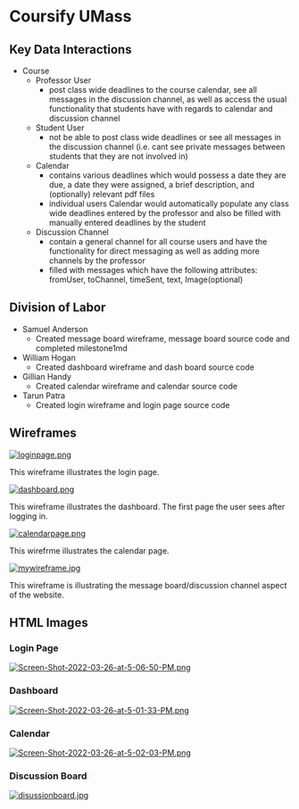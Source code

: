 # Coursify UMass

## Key Data Interactions

* Course
    * Professor User
        * post class wide deadlines to the course calendar, see all messages in the discussion channel, as well as access the usual functionality that students have with regards to calendar and discussion channel
    * Student User
        * not be able to post class wide deadlines or see all messages in the discussion channel (i.e. cant see private messages between students that they are not involved in)
    * Calendar
        * contains various deadlines which would possess a date they are due, a date they were assigned,  a brief description, and (optionally) relevant pdf files
        * individual users Calendar would automatically populate any class wide deadlines entered by the professor and also be filled with manually entered deadlines by the student
    * Discussion Channel
        * contain a general channel for all course users and have the functionality for direct messaging as well as adding more channels by the professor
        * filled with messages which have the following attributes: fromUser, toChannel, timeSent, text, Image(optional)

## Division of Labor

* Samuel Anderson
    * Created message board wireframe, message board source code and completed milestone1md
* William Hogan
    * Created dashboard wireframe and dash board source code
* Gillian Handy
    * Created calendar wireframe and calendar source code 
* Tarun Patra
    * Created login wireframe and login page source code

## Wireframes

[![loginpage.png](https://i.postimg.cc/CK3F9vrL/loginpage.png)](https://postimg.cc/v1vFVvdp)

This wireframe illustrates the login page.

[![dashboard.png](https://i.postimg.cc/gkzY9LsR/dashboard.png)](https://postimg.cc/Cd2yk1WL)

This wireframe illustrates the dashboard. The first page the user sees after logging in.

[![calendarpage.png](https://i.postimg.cc/DwtkzSrx/calendarpage.png)](https://postimg.cc/PCzF3rFD)

This wirefrme illustrates the calendar page.

[![mywireframe.jpg](https://i.postimg.cc/J0gKQk4g/mywireframe.jpg)](https://postimg.cc/xNvKfqmy)

This wireframe is illustrating the message board/discussion channel aspect of the website.

## HTML Images

### Login Page

[![Screen-Shot-2022-03-26-at-5-06-50-PM.png](https://i.postimg.cc/4xvbYMtj/Screen-Shot-2022-03-26-at-5-06-50-PM.png)](https://postimg.cc/Wd3JK557)

### Dashboard 

[![Screen-Shot-2022-03-26-at-5-01-33-PM.png](https://i.postimg.cc/pdqfZFsZ/Screen-Shot-2022-03-26-at-5-01-33-PM.png)](https://postimg.cc/rdRRyKX0)

### Calendar

[![Screen-Shot-2022-03-26-at-5-02-03-PM.png](https://i.postimg.cc/RCjDfk60/Screen-Shot-2022-03-26-at-5-02-03-PM.png)](https://postimg.cc/237GNXxp)

### Discussion Board

[![disussionboard.jpg](https://i.postimg.cc/ncpLHPFX/disussionboard.jpg)](https://postimg.cc/F1CvpGJv)